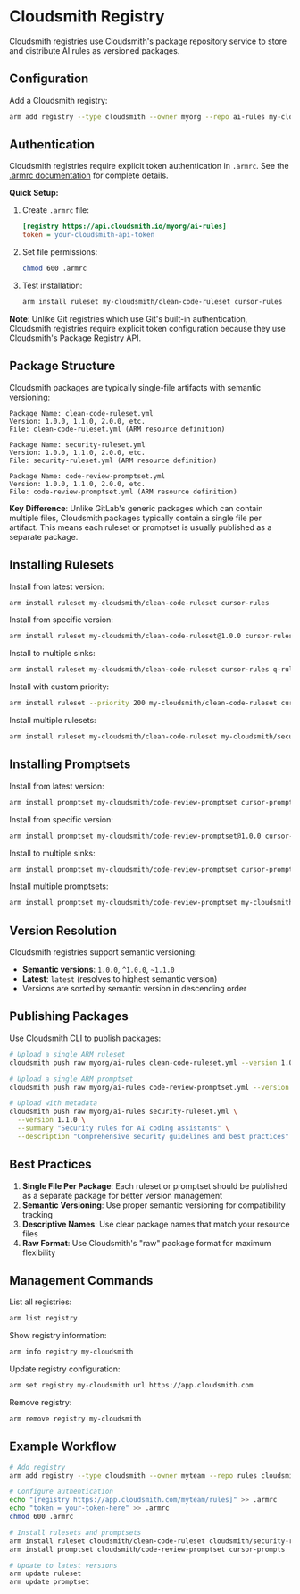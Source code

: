 # Cloudsmith Registry

Cloudsmith registries use Cloudsmith's package repository service to store and distribute AI rules as versioned packages.

## Configuration

Add a Cloudsmith registry:

```bash
arm add registry --type cloudsmith --owner myorg --repo ai-rules my-cloudsmith https://app.cloudsmith.com
```

## Authentication

Cloudsmith registries require explicit token authentication in `.armrc`. See the [.armrc documentation](../armrc.md) for complete details.

**Quick Setup:**

1. Create `.armrc` file:
   ```ini
   [registry https://api.cloudsmith.io/myorg/ai-rules]
   token = your-cloudsmith-api-token
   ```

2. Set file permissions:
   ```bash
   chmod 600 .armrc
   ```

3. Test installation:
   ```bash
   arm install ruleset my-cloudsmith/clean-code-ruleset cursor-rules
   ```

**Note**: Unlike Git registries which use Git's built-in authentication, Cloudsmith registries require explicit token configuration because they use Cloudsmith's Package Registry API.

## Package Structure

Cloudsmith packages are typically single-file artifacts with semantic versioning:

```
Package Name: clean-code-ruleset.yml
Version: 1.0.0, 1.1.0, 2.0.0, etc.
File: clean-code-ruleset.yml (ARM resource definition)

Package Name: security-ruleset.yml
Version: 1.0.0, 1.1.0, 2.0.0, etc.
File: security-ruleset.yml (ARM resource definition)

Package Name: code-review-promptset.yml
Version: 1.0.0, 1.1.0, 2.0.0, etc.
File: code-review-promptset.yml (ARM resource definition)
```

**Key Difference**: Unlike GitLab's generic packages which can contain multiple files, Cloudsmith packages typically contain a single file per artifact. This means each ruleset or promptset is usually published as a separate package.

## Installing Rulesets

Install from latest version:
```bash
arm install ruleset my-cloudsmith/clean-code-ruleset cursor-rules
```

Install from specific version:
```bash
arm install ruleset my-cloudsmith/clean-code-ruleset@1.0.0 cursor-rules
```

Install to multiple sinks:
```bash
arm install ruleset my-cloudsmith/clean-code-ruleset cursor-rules q-rules
```

Install with custom priority:
```bash
arm install ruleset --priority 200 my-cloudsmith/clean-code-ruleset cursor-rules
```

Install multiple rulesets:
```bash
arm install ruleset my-cloudsmith/clean-code-ruleset my-cloudsmith/security-ruleset cursor-rules
```

## Installing Promptsets

Install from latest version:
```bash
arm install promptset my-cloudsmith/code-review-promptset cursor-prompts
```

Install from specific version:
```bash
arm install promptset my-cloudsmith/code-review-promptset@1.0.0 cursor-prompts
```

Install to multiple sinks:
```bash
arm install promptset my-cloudsmith/code-review-promptset cursor-prompts q-prompts
```

Install multiple promptsets:
```bash
arm install promptset my-cloudsmith/code-review-promptset my-cloudsmith/testing-promptset cursor-prompts
```

## Version Resolution

Cloudsmith registries support semantic versioning:

- **Semantic versions**: `1.0.0`, `^1.0.0`, `~1.1.0`
- **Latest**: `latest` (resolves to highest semantic version)
- Versions are sorted by semantic version in descending order

## Publishing Packages

Use Cloudsmith CLI to publish packages:

```bash
# Upload a single ARM ruleset
cloudsmith push raw myorg/ai-rules clean-code-ruleset.yml --version 1.0.0

# Upload a single ARM promptset
cloudsmith push raw myorg/ai-rules code-review-promptset.yml --version 1.0.0

# Upload with metadata
cloudsmith push raw myorg/ai-rules security-ruleset.yml \
  --version 1.1.0 \
  --summary "Security rules for AI coding assistants" \
  --description "Comprehensive security guidelines and best practices"
```

## Best Practices

1. **Single File Per Package**: Each ruleset or promptset should be published as a separate package for better version management
2. **Semantic Versioning**: Use proper semantic versioning for compatibility tracking
3. **Descriptive Names**: Use clear package names that match your resource files
4. **Raw Format**: Use Cloudsmith's "raw" package format for maximum flexibility

## Management Commands

List all registries:
```bash
arm list registry
```

Show registry information:
```bash
arm info registry my-cloudsmith
```

Update registry configuration:
```bash
arm set registry my-cloudsmith url https://app.cloudsmith.com
```

Remove registry:
```bash
arm remove registry my-cloudsmith
```

## Example Workflow

```bash
# Add registry
arm add registry --type cloudsmith --owner myteam --repo rules cloudsmith https://app.cloudsmith.com

# Configure authentication
echo "[registry https://app.cloudsmith.com/myteam/rules]" >> .armrc
echo "token = your-token-here" >> .armrc
chmod 600 .armrc

# Install rulesets and promptsets
arm install ruleset cloudsmith/clean-code-ruleset cloudsmith/security-ruleset cursor-rules
arm install promptset cloudsmith/code-review-promptset cursor-prompts

# Update to latest versions
arm update ruleset
arm update promptset
```
